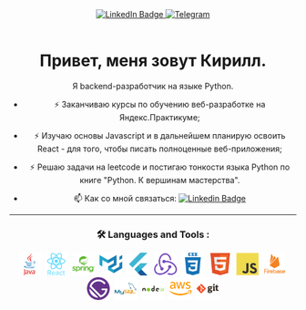 <div id="header" align="center">
  <div id="badges">
    <a href="your-linkedin-URL">
      <img src="https://img.shields.io/badge/LinkedIn-brightgreen?style=for-the-badge&logo=linkedin&logoColor=white" alt="LinkedIn Badge"/>
    </a>
	<a href="telegram-url">
		<img src="https://img.shields.io/badge/Telegram-brightgreen?style=for-the-badge&logo=telegram&logoColor=white" alt="Telegram"/>
	</a>
  </div>
  <img src="https://komarev.com/ghpvc/?username=Invictus-7&style=flat-square&color=blue" alt=""/>
  <h1>
    Привет, меня зовут Кирилл.
	</h1>

Я backend-разработчик на языке Python.
	
- :zap: Заканчиваю курсы по обучению веб-разработке на Яндекс.Практикуме;

- :zap: Изучаю основы Javascript и в дальнейшем планирую освоить React - для того, чтобы писать полноценные веб-приложения;

- :zap: Решаю задачи на leetcode и постигаю тонкости языка Python по книге "Python. К вершинам мастерства".

- :mailbox: Как со мной связаться: [![Linkedin Badge](https://img.shields.io/badge/Telegram-blue?style=for-the-badge&logo=telegram&logoColor=white)](https://t.me/AmonRa_7)

---

### :hammer_and_wrench: Languages and Tools :
<div>
  <img src="https://github.com/devicons/devicon/blob/master/icons/java/java-original-wordmark.svg" title="Java" alt="Java" width="40" height="40"/>&nbsp;
  <img src="https://github.com/devicons/devicon/blob/master/icons/react/react-original-wordmark.svg" title="React" alt="React" width="40" height="40"/>&nbsp;
  <img src="https://github.com/devicons/devicon/blob/master/icons/spring/spring-original-wordmark.svg" title="Spring" alt="Spring" width="40" height="40"/>&nbsp;
  <img src="https://github.com/devicons/devicon/blob/master/icons/materialui/materialui-original.svg" title="Material UI" alt="Material UI" width="40" height="40"/>&nbsp;
  <img src="https://github.com/devicons/devicon/blob/master/icons/flutter/flutter-original.svg" title="Flutter" alt="Flutter" width="40" height="40"/>&nbsp;
  <img src="https://github.com/devicons/devicon/blob/master/icons/redux/redux-original.svg" title="Redux" alt="Redux " width="40" height="40"/>&nbsp;
  <img src="https://github.com/devicons/devicon/blob/master/icons/css3/css3-plain-wordmark.svg"  title="CSS3" alt="CSS" width="40" height="40"/>&nbsp;
  <img src="https://github.com/devicons/devicon/blob/master/icons/html5/html5-original.svg" title="HTML5" alt="HTML" width="40" height="40"/>&nbsp;
  <img src="https://github.com/devicons/devicon/blob/master/icons/javascript/javascript-original.svg" title="JavaScript" alt="JavaScript" width="40" height="40"/>&nbsp;
  <img src="https://github.com/devicons/devicon/blob/master/icons/firebase/firebase-plain-wordmark.svg" title="Firebase" alt="Firebase" width="40" height="40"/>&nbsp;
  <img src="https://github.com/devicons/devicon/blob/master/icons/gatsby/gatsby-original.svg" title="Gatsby"  alt="Gatsby" width="40" height="40"/>&nbsp;
  <img src="https://github.com/devicons/devicon/blob/master/icons/mysql/mysql-original-wordmark.svg" title="MySQL"  alt="MySQL" width="40" height="40"/>&nbsp;
  <img src="https://github.com/devicons/devicon/blob/master/icons/nodejs/nodejs-original-wordmark.svg" title="NodeJS" alt="NodeJS" width="40" height="40"/>&nbsp;
  <img src="https://github.com/devicons/devicon/blob/master/icons/amazonwebservices/amazonwebservices-plain-wordmark.svg" title="AWS" alt="AWS" width="40" height="40"/>&nbsp;
  <img src="https://github.com/devicons/devicon/blob/master/icons/git/git-original-wordmark.svg" title="Git" **alt="Git" width="40" height="40"/>
</div>
